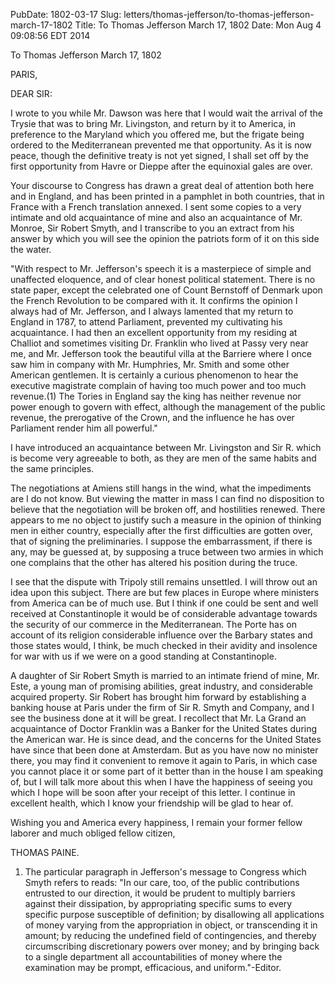 PubDate: 1802-03-17
Slug: letters/thomas-jefferson/to-thomas-jefferson-march-17-1802
Title: To Thomas Jefferson  March 17, 1802
Date: Mon Aug  4 09:08:56 EDT 2014

   To Thomas Jefferson  March 17, 1802

   PARIS,

   DEAR SIR:

   I wrote to you while Mr. Dawson was here that I would wait the arrival of
   the Trysie that was to bring Mr. Livingston, and return by it to America,
   in preference to the Maryland which you offered me, but the frigate being
   ordered to the Mediterranean prevented me that opportunity. As it is now
   peace, though the definitive treaty is not yet signed, I shall set off by
   the first opportunity from Havre or Dieppe after the equinoxial gales are
   over.

   Your discourse to Congress has drawn a great deal of attention both here
   and in England, and has been printed in a pamphlet in both countries, that
   in France with a French translation annexed. I sent some copies to a very
   intimate and old acquaintance of mine and also an acquaintance of Mr.
   Monroe, Sir Robert Smyth, and I transcribe to you an extract from his
   answer by which you will see the opinion the patriots form of it on this
   side the water.

   "With respect to Mr. Jefferson's speech it is a masterpiece of simple and
   unaffected eloquence, and of clear honest political statement. There is no
   state paper, except the celebrated one of Count Bernstoff of Denmark upon
   the French Revolution to be compared with it. It confirms the opinion I
   always had of Mr. Jefferson, and I always lamented that my return to
   England in 1787, to attend Parliament, prevented my cultivating his
   acquaintance. I had then an excellent opportunity from my residing at
   Challiot and sometimes visiting Dr. Franklin who lived at Passy very near
   me, and Mr. Jefferson took the beautiful villa at the Barriere where I
   once saw him in company with Mr. Humphries, Mr. Smith and some other
   American gentlemen. It is certainly a curious phenomenon to hear the
   executive magistrate complain of having too much power and too much
   revenue.(1) The Tories in England say the king has neither revenue nor
   power enough to govern with effect, although the management of the public
   revenue, the prerogative of the Crown, and the influence he has over
   Parliament render him all powerful."

   I have introduced an acquaintance between Mr. Livingston and Sir R. which
   is become very agreeable to both, as they are men of the same habits and
   the same principles.

   The negotiations at Amiens still hangs in the wind, what the impediments
   are I do not know. But viewing the matter in mass I can find no
   disposition to believe that the negotiation will be broken off, and
   hostilities renewed. There appears to me no object to justify such a
   measure in the opinion of thinking men in either country, especially after
   the first difficulties are gotten over, that of signing the preliminaries.
   I suppose the embarrassment, if there is any, may be guessed at, by
   supposing a truce between two armies in which one complains that the other
   has altered his position during the truce.

   I see that the dispute with Tripoly still remains unsettled. I will throw
   out an idea upon this subject. There are but few places in Europe where
   ministers from America can be of much use. But I think if one could be
   sent and well received at Constantinople it would be of considerable
   advantage towards the security of our commerce in the Mediterranean. The
   Porte has on account of its religion considerable influence over the
   Barbary states and those states would, I think, be much checked in their
   avidity and insolence for war with us if we were on a good standing at
   Constantinople.

   A daughter of Sir Robert Smyth is married to an intimate friend of mine,
   Mr. Este, a young man of promising abilities, great industry, and
   considerable acquired property. Sir Robert has brought him forward by
   establishing a banking house at Paris under the firm of Sir R. Smyth and
   Company, and I see the business done at it will be great. I recollect that
   Mr. La Grand an acquaintance of Doctor Franklin was a Banker for the
   United States during the American war. He is since dead, and the concerns
   for the United States have since that been done at Amsterdam. But as you
   have now no minister there, you may find it convenient to remove it again
   to Paris, in which case you cannot place it or some part of it better than
   in the house I am speaking of, but I will talk more about this when I have
   the happiness of seeing you which I hope will be soon after your receipt
   of this letter. I continue in excellent health, which I know your
   friendship will be glad to hear of.

   Wishing you and America every happiness, I remain your former fellow
   laborer and much obliged fellow citizen,

   THOMAS PAINE.

   1. The particular paragraph in Jefferson's message to Congress which Smyth
   refers to reads: "In our care, too, of the public contributions entrusted
   to our direction, it would be prudent to multiply barriers against their
   dissipation, by appropriating specific sums to every specific purpose
   susceptible of definition; by disallowing all applications of money
   varying from the appropriation in object, or transcending it in amount; by
   reducing the undefined field of contingencies, and thereby circumscribing
   discretionary powers over money; and by bringing back to a single
   department all accountabilities of money where the examination may be
   prompt, efficacious, and uniform."-Editor.


